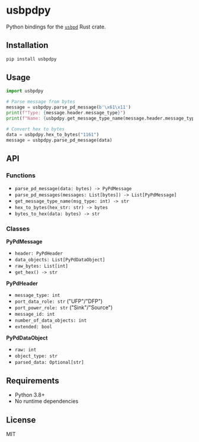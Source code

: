 # usbpdpy

Python bindings for the [`usbpd`](https://crates.io/crates/usbpd) Rust crate.

## Installation

```bash
pip install usbpdpy
```

## Usage

```python
import usbpdpy

# Parse message from bytes
message = usbpdpy.parse_pd_message(b'\x61\x11')
print(f"Type: {message.header.message_type}")
print(f"Name: {usbpdpy.get_message_type_name(message.header.message_type)}")

# Convert hex to bytes
data = usbpdpy.hex_to_bytes("1161")
message = usbpdpy.parse_pd_message(data)
```

## API

### Functions

- `parse_pd_message(data: bytes) -> PyPdMessage`
- `parse_pd_messages(messages: List[bytes]) -> List[PyPdMessage]`
- `get_message_type_name(msg_type: int) -> str`
- `hex_to_bytes(hex_str: str) -> bytes`
- `bytes_to_hex(data: bytes) -> str`

### Classes

**PyPdMessage**
- `header: PyPdHeader`
- `data_objects: List[PyPdDataObject]` 
- `raw_bytes: List[int]`
- `get_hex() -> str`

**PyPdHeader**
- `message_type: int`
- `port_data_role: str` ("UFP"/"DFP")
- `port_power_role: str` ("Sink"/"Source")
- `message_id: int`
- `number_of_data_objects: int`
- `extended: bool`

**PyPdDataObject**
- `raw: int`
- `object_type: str`
- `parsed_data: Optional[str]`

## Requirements

- Python 3.8+
- No runtime dependencies

## License

MIT